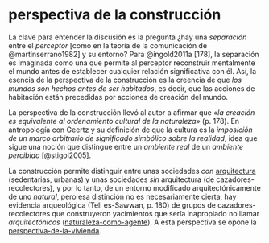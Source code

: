 # perspectiva de la construcción

La clave para entender la discusión es la pregunta ¿hay una *separación* entre el *perceptor* [como en la teoría de la comunicación de @martinserrano1982] y su entorno? Para @ingold2011a [178], la separación es imaginada como una que permite al perceptor reconstruir mentalmente el mundo antes de establecer cualquier relación significativa con él. Así, la esencia de la perspectiva de la construcción es la creencia de que *los mundos son hechos antes de ser habitados*, es decir, que las acciones de habitación están precedidas por acciones de creación del mundo.

La perspectiva de la construcción llevó al autor a afirmar que *«la creación es equivalente al ordenamiento cultural de la naturaleza»* (p. 178).  En antropología con Geertz y su definición de que la cultura es la *imposición de un marco arbitrario de significado simbólico sobre la realidad*, idea que sigue una noción que distingue entre un *ambiente real* de un *ambiente percibido* [@stigol2005].

La construcción permite distinguir entre unas sociedades *con* [arquitectura](arquitectura.md) (sedentarias, urbanas) y unas sociedades *sin* arquitectura (de cazadores-recolectores), y por lo tanto, de un entorno modificado arquitectónicamente de uno *natural*, pero esa distinción no es necesariamente cierta, hay evidencia arqueológica (Tell es-Sawwan, p. 180) de grupos de cazadores-recolectores que construyeron yacimientos que sería inapropiado no llamar *arquitectónicos* ([naturaleza-como-agente](naturaleza-como-agente.md)). A esta perspectiva se opone la [perspectiva-de-la-vivienda](perspectiva-de-la-vivienda.md).
